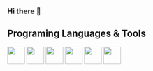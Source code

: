 ### Hi there 👋

<!--
**shirashko/shirashko** is a ✨ _special_ ✨ repository because its `README.md` (this file) appears on your GitHub profile.

Here are some ideas to get you started:

- 🔭 I’m currently working on ...
- 🌱 I’m currently learning ...
- 👯 I’m looking to collaborate on ...![Uploading photo.jpg…]()

- 🤔 I’m looking for help with ...
- 💬 Ask me about ...
- 📫 How to reach me: ...
- 😄 Pronouns: ...
- ⚡ Fun fact: ...
-->

## Programing Languages & Tools

<img src="https://www.svgrepo.com/show/376344/python.svg" width= "40" height= "40">

<img src="https://w7.pngwing.com/pngs/578/816/png-transparent-java-class-file-java-platform-standard-edition-java-development-kit-java-runtime-environment-coffee-jar-text-class-orange-thumbnail.png" width= "40" height= "40">

<img src="https://cdn-icons-png.flaticon.com/512/6132/6132222.png" width= "40" height= "40">

<img src="https://cdn.icon-icons.com/icons2/2415/PNG/512/c_original_logo_icon_146611.png" width= "40" height= "40">

<img src="https://logotyp.us/files/r.svg" width= "40" height= "40">

<img src="https://encrypted-tbn0.gstatic.com/images?q=tbn:ANd9GcQM1bWJMcbcELXTCDXA2-APVmU3vg-wChQucA&usqp=CAU" width= "40" height= "40">



